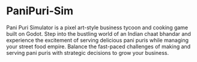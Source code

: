 # PaniPuri-Sim
 Pani Puri Simulator is a pixel art-style business tycoon and cooking game built on Godot. Step into the bustling world of an Indian chaat bhandar and experience the excitement of serving delicious pani puris while managing your street food empire. Balance the fast-paced challenges of making and serving pani puris with strategic decisions to grow your business.
